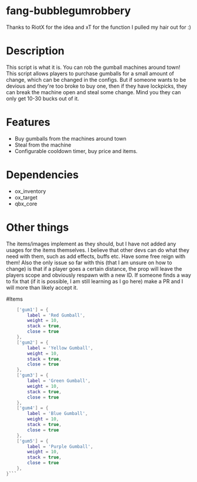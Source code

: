 # fang-bubblegumrobbery
Thanks to RiotX for the idea and xT for the function I pulled my hair out for :)

# Description
This script is what it is. You can rob the gumball machines around town! 
This script allows players to purchase gumballs for a small amount of change, which can be changed in the configs.
But if someone wants to be devious and they're too broke to buy one, then if they have lockpicks, they can break the machine open
and steal some change. Mind you they can only get 10-30 bucks out of it. 

# Features
- Buy gumballs from the machines around town
- Steal from the machine
- Configurable cooldown timer, buy price and items.

# Dependencies
- ox_inventory
- ox_target
- qbx_core

# Other things
The items/images implement as they should, but I have not added any usages for the items themselves. 
I believe that other devs can do what they need with them, such as add effects, buffs etc. Have some free reign with them!
Also the only issue so far with this (that I am unsure on how to change) is that if a player goes a certain distance, the prop will leave the players scope and obviously respawn with a new ID.
If someone finds a way to fix that (if it is possible, I am still learning as I go here) make a PR and I will more than likely accept it.

#Items
```lua
    ['gum1'] = {
        label = 'Red Gumball',
        weight = 10,
        stack = true,
        close = true
    },
    ['gum2'] = {
        label = 'Yellow Gumball',
        weight = 10,
        stack = true,
        close = true
    },
    ['gum3'] = {
        label = 'Green Gumball',
        weight = 10,
        stack = true,
        close = true
    },
    ['gum4'] = {
        label = 'Blue Gumball',
        weight = 10,
        stack = true,
        close = true
    },
    ['gum5'] = {
        label = 'Purple Gumball',
        weight = 10,
        stack = true,
        close = true
    },
}```
